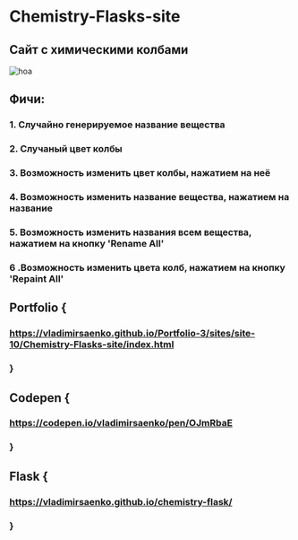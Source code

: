 # Chemistry-Flasks-site
 
## Сайт с химическими колбами

![hoa](https://user-images.githubusercontent.com/56477695/137773493-0a41e01e-8df9-40aa-8ca3-d2e93198e7e6.jpg)

## Фичи:

### 1. Случайно генерируемое название вещества

### 2. Случаный цвет колбы

### 3. Возможность изменить цвет колбы, нажатием на неё

### 4. Возможность изменить название вещества, нажатием на название

### 5. Возможность изменить названия всем вещества, нажатием на кнопку 'Rename All'

### 6 .Возможность изменить цвета колб, нажатием на кнопку 'Repaint All'

## Portfolio {

### https://vladimirsaenko.github.io/Portfolio-3/sites/site-10/Chemistry-Flasks-site/index.html

### }

## Codepen {

### https://codepen.io/vladimirsaenko/pen/OJmRbaE

### }

## Flask {

### https://vladimirsaenko.github.io/chemistry-flask/

### }
